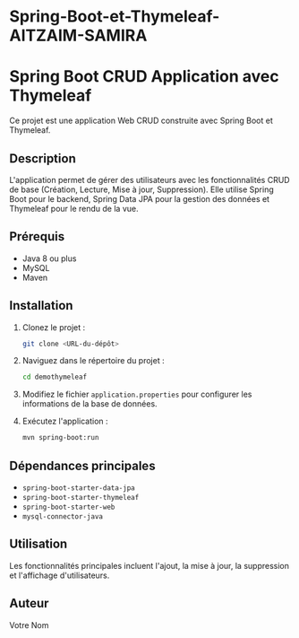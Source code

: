 # Spring-Boot-et-Thymeleaf-AITZAIM-SAMIRA
# Spring Boot CRUD Application avec Thymeleaf

Ce projet est une application Web CRUD construite avec Spring Boot et Thymeleaf.

## Description
L'application permet de gérer des utilisateurs avec les fonctionnalités CRUD de base (Création, Lecture, Mise à jour, Suppression). Elle utilise Spring Boot pour le backend, Spring Data JPA pour la gestion des données et Thymeleaf pour le rendu de la vue.

## Prérequis
- Java 8 ou plus
- MySQL
- Maven

## Installation
1. Clonez le projet :
    ```bash
    git clone <URL-du-dépôt>
    ```
2. Naviguez dans le répertoire du projet :
    ```bash
    cd demothymeleaf
    ```
3. Modifiez le fichier `application.properties` pour configurer les informations de la base de données.

4. Exécutez l'application :
    ```bash
    mvn spring-boot:run
    ```

## Dépendances principales
- `spring-boot-starter-data-jpa`
- `spring-boot-starter-thymeleaf`
- `spring-boot-starter-web`
- `mysql-connector-java`

## Utilisation
Les fonctionnalités principales incluent l'ajout, la mise à jour, la suppression et l'affichage d'utilisateurs.

## Auteur
Votre Nom

 

